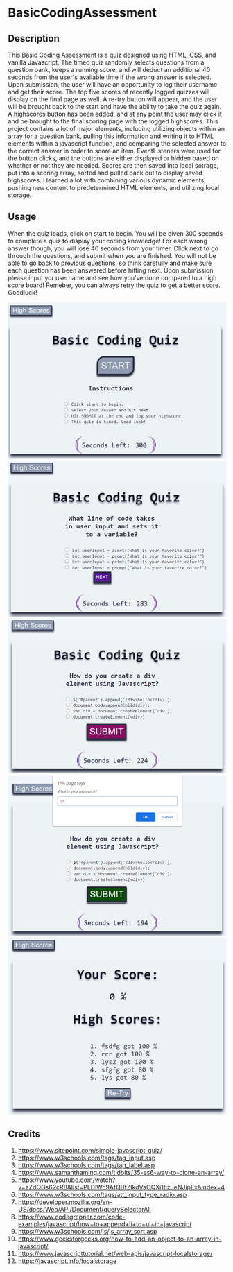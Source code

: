 # BasicCodingAssessment
## Description
This Basic Coding Assessment is a quiz designed using HTML, CSS, and vanilla Javascript. The timed quiz randomly selects questions from a question bank, keeps a running score, and will deduct an additional 40 seconds from the user's available time if the wrong answer is selected. Upon submission, the user will have an opportunity to log their username and get their score. The top five scores of recently logged quizzes will display on the final page as well. A re-try button will appear, and the user will be brought back to the start and have the ability to take the quiz again. A highscores button has been added, and at any point the user may click it and be brought to the final scoring page with the logged highscores. This project contains a lot of major elements, including utilizing objects within an array for a question bank, pulling this information and writing it to HTML elements within a javascript function, and comparing the selected answer to the correct answer in order to score an item. EventListeners were used for the button clicks, and the buttons are either displayed or hidden based on whether or not they are needed. Scores are then saved into local sotrage, put into a scoring array, sorted and pulled back out to display saved highscores. I learned a lot with combining various dynamic elements, pushing new content to predetermined HTML elements, and utilizing local storage. 

## Usage
When the quiz loads, click on start to begin. You will be given 300 seconds to complete a quiz to display your coding knowledge! For each wrong answer though, you will lose 40 seconds from your timer. Click next to go through the questions, and submit when you are finished. You will not be able to go back to previous questions, so think carefully and make sure each question has been answered before hitting next. Upon submission, please input yor username and see how you've done compared to a high score board! Remeber, you can always retry the quiz to get a better score. Goodluck!

![Start Page](Assets/StartQuiz.png)
![Questions](Assets/Questions.png)
![Submit Page](Assets/SubmitPage.png)
![Input your username](Assets/userinput.png)
![High score page](Assets/HighScorePage.png)


## Credits
1. https://www.sitepoint.com/simple-javascript-quiz/
2. https://www.w3schools.com/tags/tag_input.asp
3. https://www.w3schools.com/tags/tag_label.asp
4. https://www.samanthaming.com/tidbits/35-es6-way-to-clone-an-array/
5. https://www.youtube.com/watch?v=zZdQGs62cR8&list=PLDlWc9AfQBfZIkdVaOQXi1tizJeNJipEx&index=4
6. https://www.w3schools.com/tags/att_input_type_radio.asp
7. https://developer.mozilla.org/en-US/docs/Web/API/Document/querySelectorAll
8. https://www.codegrepper.com/code-examples/javascript/how+to+append+li+to+ul+in+javascript
9. https://www.w3schools.com/js/js_array_sort.asp
10. https://www.geeksforgeeks.org/how-to-add-an-object-to-an-array-in-javascript/
11. https://www.javascripttutorial.net/web-apis/javascript-localstorage/
12. https://javascript.info/localstorage
